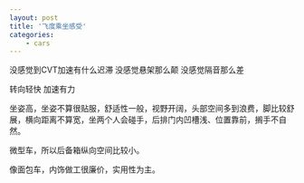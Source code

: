 ```yaml
---
layout: post
title: '飞度乘坐感受'
categories:
    - cars
---
```


没感觉到CVT加速有什么迟滞
没感觉悬架那么颠
没感觉隔音那么差

转向轻快
加速有力

坐姿高，坐姿不算很贴服，舒适性一般，视野开阔，头部空间多到浪费，脚比较舒展，横向距离不算宽，坐两个人会碰手，后排门内凹槽浅、位置靠前，搁手不自然。

微型车，所以后备箱纵向空间比较小。

像面包车，内饰做工很廉价，实用性为主。